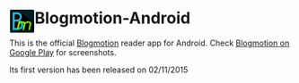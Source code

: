 # <img src="/app/src/main/res/drawable-mdpi/ic_launcher_icon.png" align="left" width="45" />Blogmotion-Android
This is the official [Blogmotion](http://www.blogmotion.fr) reader app for Android.
Check [Blogmotion on Google Play](https://play.google.com/store/apps/details?id=com.chteuchteu.blogmotion)
for screenshots.

Its first version has been released on 02/11/2015

